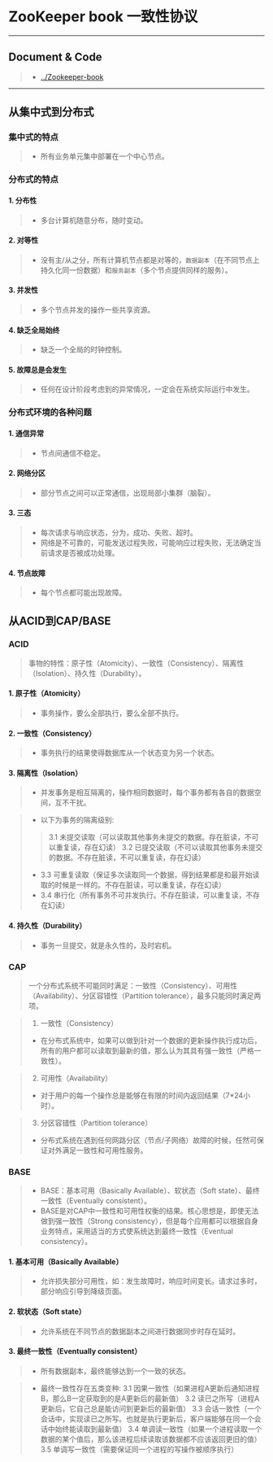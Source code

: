 # ZooKeeper book 一致性协议

---

## Document & Code
> * [../Zookeeper-book](https://github.com/zozospider/note/blob/master/distributed/ZooKeeper/ZooKeeper-book.md)

---

## 从集中式到分布式

### 集中式的特点
> * 所有业务单元集中部署在一个中心节点。

### 分布式的特点

#### 1. 分布性
> * 多台计算机随意分布，随时变动。

#### 2. 对等性
> * 没有主/从之分，所有计算机节点都是对等的，`数据副本`（在不同节点上持久化同一份数据）和`服务副本`（多个节点提供同样的服务）。

#### 3. 并发性
> * 多个节点并发的操作一些共享资源。

#### 4. 缺乏全局始终
> * 缺乏一个全局的时钟控制。

#### 5. 故障总是会发生
> * 任何在设计阶段考虑到的异常情况，一定会在系统实际运行中发生。

### 分布式环境的各种问题

#### 1. 通信异常
> * 节点间通信不稳定。

#### 2. 网络分区
> * 部分节点之间可以正常通信，出现局部小集群（脑裂）。

#### 3. 三态
> * 每次请求与响应状态，分为，成功、失败、超时。
> * 网络是不可靠的，可能发送过程失败，可能响应过程失败，无法确定当前请求是否被成功处理。

#### 4. 节点故障
> * 每个节点都可能出现故障。

## 从ACID到CAP/BASE

### ACID
> 事物的特性：原子性（Atomicity）、一致性（Consistency）、隔离性（Isolation）、持久性（Durability）。

#### 1. 原子性（Atomicity）
> * 事务操作，要么全部执行，要么全部不执行。

#### 2. 一致性（Consistency）
> * 事务执行的结果使得数据库从一个状态变为另一个状态。

#### 3. 隔离性（Isolation）
> * 并发事务是相互隔离的，操作相同数据时，每个事务都有各自的数据空间，互不干扰。

> * 以下为事务的隔离级别:
>> 3.1 未提交读取（可以读取其他事务未提交的数据。存在脏读，不可以重复读，存在幻读）
>> 3.2 已提交读取（不可以读取其他事务未提交的数据。不存在脏读，不可以重复读，存在幻读）
> * 3.3 可重复读取（保证多次读取同一个数据，得到结果都是和最开始读取的时候是一样的。不存在脏读，可以重复读，存在幻读）
> * 3.4 串行化（所有事务不可并发执行。不存在脏读，可以重复读，不存在幻读）

#### 4. 持久性（Durability）
> * 事务一旦提交，就是永久性的，及时宕机。


### CAP
> 一个分布式系统不可能同时满足：一致性（Consistency）、可用性（Availability）、分区容错性（Partition tolerance），最多只能同时满足两项。

> 1. 一致性（Consistency）
> * 在分布式系统中，如果可以做到针对一个数据的更新操作执行成功后，所有的用户都可以读取到最新的值，那么认为其具有强一致性（严格一致性）。

> 2. 可用性（Availability）
> * 对于用户的每一个操作总是能够在有限的时间内返回结果（7*24小时）。

> 3. 分区容错性（Partition tolerance）
> * 分布式系统在遇到任何网路分区（节点/子网络）故障的时候，任然可保证对外满足一致性和可用性服务。

### BASE
> * BASE：基本可用（Basically Available）、软状态（Soft state）、最终一致性（Eventually consistent）。
> * BASE是对CAP中一致性和可用性权衡的结果。核心思想是，即使无法做到强一致性（Strong consistency），但是每个应用都可以根据自身业务特点，采用适当的方式使系统达到最终一致性（Eventual consistency）。

#### 1. 基本可用（Basically Available）
> * 允许损失部分可用性，如：发生故障时，响应时间变长。请求过多时，部分响应引导到降级页面。

#### 2. 软状态（Soft state）
> * 允许系统在不同节点的数据副本之间进行数据同步时存在延时。

#### 3. 最终一致性（Eventually consistent）
> * 所有数据副本，最终能够达到一个一致的状态。

> * 最终一致性存在五类变种:
> 3.1 因果一致性（如果进程A更新后通知进程B，那么B一定获取到的是A更新后的最新值）
> 3.2 读已之所写（进程A更新后，它自己总是能访问到更新后的最新值）
> 3.3 会话一致性（一个会话中，实现读已之所写。也就是执行更新后，客户端能够在同一个会话中始终能读取到最新值）
> 3.4 单调读一致性（如果一个进程读取一个数据的某个值后，那么该进程后续读取该数据都不应该返回更旧的值）
> 3.5 单调写一致性（需要保证同一个进程的写操作被顺序执行）


